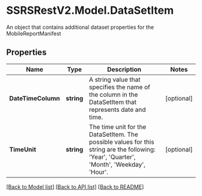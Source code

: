 # SSRSRestV2.Model.DataSetItem
An object that contains additional dataset properties for the MobileReportManifest

## Properties

Name | Type | Description | Notes
------------ | ------------- | ------------- | -------------
**DateTimeColumn** | **string** | A string value that specifies the name of the column in the DataSetItem that represents date and time. | [optional] 
**TimeUnit** | **string** | The time unit for the DataSetItem. The possible values for this string are the following: &#39;Year&#39;, &#39;Quarter&#39;, &#39;Month&#39;, &#39;Weekday&#39;, &#39;Hour&#39;. | [optional] 

[[Back to Model list]](../../README.md#documentation-for-models) [[Back to API list]](../../README.md#documentation-for-api-endpoints) [[Back to README]](../../README.md)

